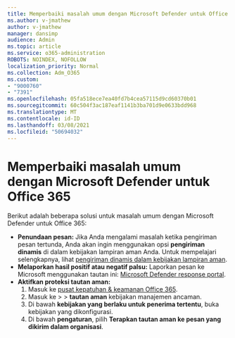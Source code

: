 ```yaml
---
title: Memperbaiki masalah umum dengan Microsoft Defender untuk Office 365
ms.author: v-jmathew
author: v-jmathew
manager: dansimp
audience: Admin
ms.topic: article
ms.service: o365-administration
ROBOTS: NOINDEX, NOFOLLOW
localization_priority: Normal
ms.collection: Adm_O365
ms.custom:
- "9000760"
- "7391"
ms.openlocfilehash: 05fa518ece7ea40fd7b4cea57115d9cd60370b01
ms.sourcegitcommit: 60c504f3ac187eaf1141b3ba701d9e0633bdd968
ms.translationtype: MT
ms.contentlocale: id-ID
ms.lasthandoff: 03/08/2021
ms.locfileid: "50694032"
---
```

# <a name="fix-common-problems-with-microsoft-defender-for-office-365"></a>Memperbaiki masalah umum dengan Microsoft Defender untuk Office 365

Berikut adalah beberapa solusi untuk masalah umum dengan Microsoft Defender untuk Office 365:

- **Penundaan pesan:** Jika Anda mengalami masalah ketika pengiriman pesan tertunda, Anda akan ingin menggunakan opsi **pengiriman dinamis** di dalam kebijakan lampiran aman Anda. Untuk mempelajari selengkapnya, lihat [pengiriman dinamis dalam kebijakan lampiran aman](https://go.microsoft.com/fwlink/?linkid=2094106).
- **Melaporkan hasil positif atau negatif palsu:** Laporkan pesan ke Microsoft menggunakan tautan ini: [Microsoft Defender response portal](https://go.microsoft.com/fwlink/?linkid=2092835).
- **Aktifkan proteksi tautan aman:**
    1. Masuk ke [pusat kepatuhan & keamanan Office 365](https://go.microsoft.com/fwlink/p/?linkid=2077143).
    2. Masuk ke   >    >  **tautan aman** kebijakan manajemen ancaman.
    3. Di bawah **kebijakan yang berlaku untuk penerima tertentu**, buka kebijakan yang dikonfigurasi.
    4. Di bawah **pengaturan**, pilih **Terapkan tautan aman ke pesan yang dikirim dalam organisasi**.

